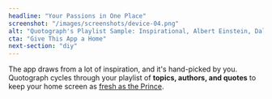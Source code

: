 ```yaml
---
headline: "Your Passions in One Place"
screenshot: "/images/screenshots/device-04.png"
alt: "Quotograph's Playlist Sample: Inspirational, Albert Einstein, Dali"
cta: "Give This App a Home"
next-section: "diy"
---
```

The app draws from a lot of inspiration, and it's hand-picked by you. Quotograph cycles through your playlist of **topics, authors, and quotes** to keep your home screen as [fresh as the Prince](https://youtu.be/vq9ecOPbD1U?t=5s).